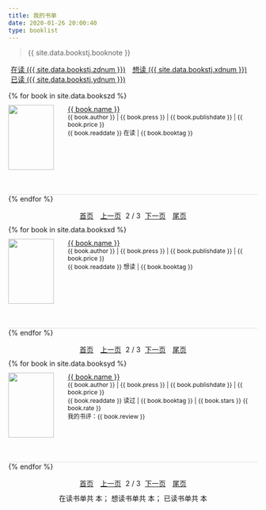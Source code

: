 ```yaml
---
title: 我的书单
date: 2020-01-26 20:00:40
type: booklist
---
```



<style>
.hexo-douban-tabs {
    margin-bottom: 15px;
    margin-top: 15px;
}

.hexo-douban-tab {
    padding: 5px;
}

.hexo-douban-active {
    background: #657b83;
    color: #fff;
}

.hexo-douban-active:hover{
    background: #657b83;
    color: red;
}

.hexo-douban-item {
    padding-bottom: 10px;
    position: relative;
    clear: both;
    min-height: 170px;
    padding: 10px 0;
    border-bottom: 1px #ddd solid;
}

@media screen and (max-width: 600px) {
    .hexo-douban-item {
        width: 100%;
    }
}

.hexo-douban-picture {
    position: absolute;
    left: 0;
    top: 10px;
    width: 100px;
}

.hexo-douban-info {
    padding-left: 120px;
}

.hexo-douban-meta {
    font-size: 12px;
    padding-right: 10px;
}

.hexo-douban-comments {
    font-size: 12px;
}

.hexo-douban-pagination {
    margin-top: 15px;
    text-align: center;
    margin-bottom: 10px;
}

.hexo-douban-button {
    padding: 5px;
}

.hexo-douban-button:hover {
    background: #657b83;
    color: #fff;
}

.hexo-douban-hide {
    display: none;
}

.hexo-douban-show {
    display: block;
}

.hexo-douban-picture img{
    width:92px;
    height:131px
}
</style>


<!-- Main Content start-->
<div class="container">
<!-- <h1>这里是我的书籍清单</h1> -->
<blockquote>
    <p>{{ site.data.bookstj.booknote }}</p>
</blockquote>

<div class="hexo-douban-tabs">
    <a class="hexo-douban-tab" id="hexo-douban-tab1" href="javascript:;" rel="external">
        在读
        ({{ site.data.bookstj.zdnum }})</a>
    <a class="hexo-douban-tab" id="hexo-douban-tab2" href="javascript:;" rel="external">
        想读
        ({{ site.data.bookstj.xdnum }})</a>
    <a class="hexo-douban-tab" id="hexo-douban-tab3" href="javascript:;" rel="external">
        已读
        ({{ site.data.bookstj.ydnum }})</a>
</div>

<div>
  <!-- 在读 start -->
  <div id="hexo-douban-item1">
    <!-- 在读000开始 -->
    {% for book in site.data.bookszd %}
    <div class="hexo-douban-item">
      <div class="hexo-douban-picture"><img src="{{ book.bookimg }}" data-src="{{ book.bookimg }}" referrerpolicy="no-referrer"></div>
      <div class="hexo-douban-info">
          <div class="hexo-douban-title"><a target="_blank" href="{{ book.doubanurl }}"> {{ book.name }}</a></div>
          <div class="hexo-douban-meta">
            {{ book.author }} | {{ book.press }} | {{ book.publishdate }} | {{ book.price }}
          </div>
          <div class="hexo-douban-meta">{{ book.readdate }} 在读 | {{ book.booktag }}</div>
          <div class="hexo-douban-comments"></div>
      </div>
    </div>
    {% endfor %}
    <!-- 在读000结束 -->
    
   <!-- 分页 开始 -->
   <div class="hexo-douban-pagination">
      <a class="hexo-douban-button hexo-douban-firstpage" href="javascript:;"> 首页</a>
      <a class="hexo-douban-button hexo-douban-previouspage" href="javascript:;">上一页</a>
      <span class="hexo-douban-pagenum">2 / 3</span>
      <a class="hexo-douban-button hexo-douban-nextpage" href="javascript:;">下一页</a>
      <a class="hexo-douban-button hexo-douban-lastpage" href="javascript:;">尾页</a>
    </div>
   <!-- 分页 结束 -->
    
  </div>
  <!-- 在读 end -->

  <!-- 想读 start -->
  <div id="hexo-douban-item2">
    <!-- 想读000开始 -->
    {% for book in site.data.booksxd %}
    <div class="hexo-douban-item">
      <div class="hexo-douban-picture"><img src="{{ book.bookimg }}" data-src="{{ book.bookimg }}" referrerpolicy="no-referrer"></div>
      <div class="hexo-douban-info">
          <div class="hexo-douban-title"><a target="_blank" href="{{ book.doubanurl }}"> {{ book.name }}</a></div>
          <div class="hexo-douban-meta">
            {{ book.author }} | {{ book.press }} | {{ book.publishdate }} | {{ book.price }}
          </div>
          <div class="hexo-douban-meta">{{ book.readdate }} 想读 | {{ book.booktag }}</div>
          <div class="hexo-douban-comments"></div>
      </div>
    </div>
    {% endfor %}
    <!-- 想读000结束 -->
    
   <!-- 分页 开始 -->
   <div class="hexo-douban-pagination">
      <a class="hexo-douban-button hexo-douban-firstpage" href="javascript:;"> 首页</a>
      <a class="hexo-douban-button hexo-douban-previouspage" href="javascript:;">上一页</a>
      <span class="hexo-douban-pagenum">2 / 3</span>
      <a class="hexo-douban-button hexo-douban-nextpage" href="javascript:;">下一页</a>
      <a class="hexo-douban-button hexo-douban-lastpage" href="javascript:;">尾页</a>
   </div>
   <!-- 分页 结束 -->
    
  </div>
  <!-- 想读 end -->

  <!-- 已读 start -->
  <div id="hexo-douban-item3">
    <!-- 已读000开始 -->
    {% for book in site.data.booksyd %}
    <div class="hexo-douban-item">
      <div class="hexo-douban-picture"><img src="{{ book.bookimg }}" data-src="{{ book.bookimg }}" referrerpolicy="no-referrer"></div>
      <div class="hexo-douban-info">
          <div class="hexo-douban-title"><a target="_blank" href="{{ book.doubanurl }}"> {{ book.name }}</a></div>
          <div class="hexo-douban-meta">
            {{ book.author }} | {{ book.press }} | {{ book.publishdate }} | {{ book.price }}
          </div>
          <div class="hexo-douban-meta">{{ book.readdate }}
            读过 | {{ book.booktag }} | {{ book.stars }} {{ book.rate }}</div>
          <div class="hexo-douban-comments">我的书评：{{ book.review }}</div>
      </div>
    </div>
    {% endfor %}
    <!-- 已读000结束 -->
    
   <!-- 分页 开始 -->
   <div class="hexo-douban-pagination">
     <a class="hexo-douban-button hexo-douban-firstpage" href="javascript:;"> 首页</a>
     <a class="hexo-douban-button hexo-douban-previouspage" href="javascript:;">上一页</a>
     <span class="hexo-douban-pagenum">2 / 3</span>
     <a class="hexo-douban-button hexo-douban-nextpage" href="javascript:;">下一页</a>
     <a class="hexo-douban-button hexo-douban-lastpage" href="javascript:;">尾页</a>
   </div>
   <!-- 分页 结束 -->
    
  </div>
  <!-- 已读 end -->

</div>

   <!-- 书单统计 开始 -->
   <div align="center">
    在读书单共 <script language="JavaScript">
    var numitem1 = document.getElementById('hexo-douban-item1').getElementsByClassName('hexo-douban-item').length;
    document.write(numitem1)
</script> 本；
    想读书单共 <script language="JavaScript">
    var numitem2 = document.getElementById('hexo-douban-item2').getElementsByClassName('hexo-douban-item').length;
    document.write(numitem2)
</script> 本；
    已读书单共 <script language="JavaScript">
    var numitem3 = document.getElementById('hexo-douban-item3').getElementsByClassName('hexo-douban-item').length;
    document.write(numitem3)
</script> 本
    </div>
    <!-- 书单统计 结束 -->

</div>
<script type="text/javascript" src="/js/booklist.js"></script>


